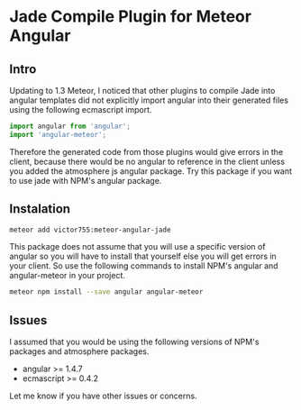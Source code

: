 # Jade Compile Plugin for Meteor Angular

## Intro

Updating to 1.3 Meteor, I noticed that other plugins to compile 
Jade into angular templates did not explicitly import angular into 
their generated files using the following ecmascript import.

```javascript
import angular from 'angular';
import 'angular-meteor';
```

Therefore the generated code from those plugins would give errors 
in the client, because there would be no angular to reference in the
client unless you added the atmosphere js angular package. Try this
package if you want to use jade with NPM's angular package. 

## Instalation 

```bash
meteor add victor755:meteor-angular-jade
```

This package does not assume that you will use a specific version of 
angular so you will have to install that yourself else you will get
errors in your client. So use the following commands to install NPM's
angular and angular-meteor in your project.

```bash
meteor npm install --save angular angular-meteor
```

## Issues

I assumed that you would be using the following versions of NPM's
packages and atmosphere packages.

  * angular >= 1.4.7  
  * ecmascript >= 0.4.2

Let me know if you have other issues or concerns.

